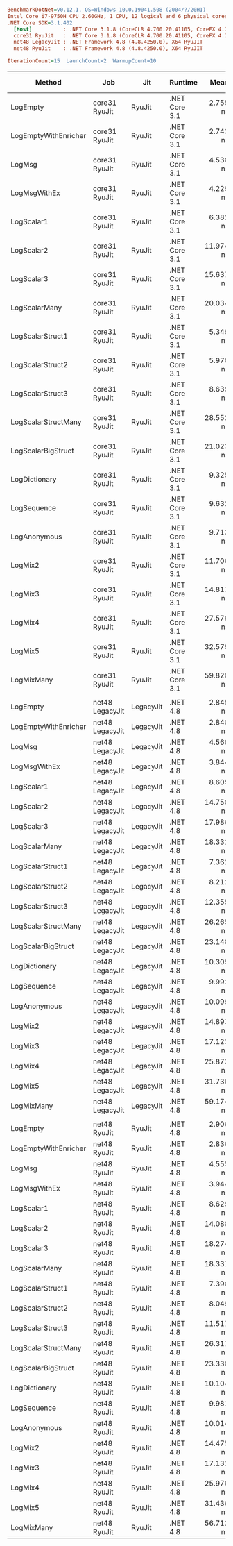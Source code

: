 ``` ini

BenchmarkDotNet=v0.12.1, OS=Windows 10.0.19041.508 (2004/?/20H1)
Intel Core i7-9750H CPU 2.60GHz, 1 CPU, 12 logical and 6 physical cores
.NET Core SDK=3.1.402
  [Host]          : .NET Core 3.1.8 (CoreCLR 4.700.20.41105, CoreFX 4.700.20.41903), X64 RyuJIT
  core31 RyuJit   : .NET Core 3.1.8 (CoreCLR 4.700.20.41105, CoreFX 4.700.20.41903), X64 RyuJIT
  net48 LegacyJit : .NET Framework 4.8 (4.8.4250.0), X64 RyuJIT
  net48 RyuJit    : .NET Framework 4.8 (4.8.4250.0), X64 RyuJIT

IterationCount=15  LaunchCount=2  WarmupCount=10  

```
|               Method |             Job |       Jit |       Runtime |      Mean |     Error |    StdDev | Ratio | RatioSD |  Gen 0 | Gen 1 | Gen 2 | Allocated |
|--------------------- |---------------- |---------- |-------------- |----------:|----------:|----------:|------:|--------:|-------:|------:|------:|----------:|
|             LogEmpty |   core31 RyuJit |    RyuJit | .NET Core 3.1 |  2.755 ns | 0.0504 ns | 0.0755 ns |  1.00 |    0.00 |      - |     - |     - |         - |
| LogEmptyWithEnricher |   core31 RyuJit |    RyuJit | .NET Core 3.1 |  2.743 ns | 0.0504 ns | 0.0755 ns |  1.00 |    0.03 |      - |     - |     - |         - |
|               LogMsg |   core31 RyuJit |    RyuJit | .NET Core 3.1 |  4.538 ns | 0.0823 ns | 0.1127 ns |  1.65 |    0.06 |      - |     - |     - |         - |
|         LogMsgWithEx |   core31 RyuJit |    RyuJit | .NET Core 3.1 |  4.229 ns | 0.0456 ns | 0.0682 ns |  1.54 |    0.05 |      - |     - |     - |         - |
|           LogScalar1 |   core31 RyuJit |    RyuJit | .NET Core 3.1 |  6.382 ns | 0.1035 ns | 0.1549 ns |  2.32 |    0.08 |      - |     - |     - |         - |
|           LogScalar2 |   core31 RyuJit |    RyuJit | .NET Core 3.1 | 11.974 ns | 0.3640 ns | 0.5221 ns |  4.35 |    0.22 |      - |     - |     - |         - |
|           LogScalar3 |   core31 RyuJit |    RyuJit | .NET Core 3.1 | 15.637 ns | 0.5002 ns | 0.7487 ns |  5.68 |    0.33 |      - |     - |     - |         - |
|        LogScalarMany |   core31 RyuJit |    RyuJit | .NET Core 3.1 | 20.034 ns | 0.2853 ns | 0.4270 ns |  7.28 |    0.20 | 0.0089 |     - |     - |      56 B |
|     LogScalarStruct1 |   core31 RyuJit |    RyuJit | .NET Core 3.1 |  5.349 ns | 0.0436 ns | 0.0639 ns |  1.94 |    0.05 |      - |     - |     - |         - |
|     LogScalarStruct2 |   core31 RyuJit |    RyuJit | .NET Core 3.1 |  5.970 ns | 0.1569 ns | 0.2299 ns |  2.17 |    0.10 |      - |     - |     - |         - |
|     LogScalarStruct3 |   core31 RyuJit |    RyuJit | .NET Core 3.1 |  8.639 ns | 0.0961 ns | 0.1409 ns |  3.14 |    0.10 |      - |     - |     - |         - |
|  LogScalarStructMany |   core31 RyuJit |    RyuJit | .NET Core 3.1 | 28.552 ns | 0.5158 ns | 0.7561 ns | 10.37 |    0.49 | 0.0242 |     - |     - |     152 B |
|   LogScalarBigStruct |   core31 RyuJit |    RyuJit | .NET Core 3.1 | 21.023 ns | 0.2494 ns | 0.3732 ns |  7.64 |    0.20 |      - |     - |     - |         - |
|        LogDictionary |   core31 RyuJit |    RyuJit | .NET Core 3.1 |  9.325 ns | 0.1226 ns | 0.1836 ns |  3.39 |    0.08 | 0.0051 |     - |     - |      32 B |
|          LogSequence |   core31 RyuJit |    RyuJit | .NET Core 3.1 |  9.632 ns | 0.1237 ns | 0.1852 ns |  3.50 |    0.08 | 0.0051 |     - |     - |      32 B |
|         LogAnonymous |   core31 RyuJit |    RyuJit | .NET Core 3.1 |  9.713 ns | 0.1540 ns | 0.2305 ns |  3.53 |    0.11 | 0.0051 |     - |     - |      32 B |
|              LogMix2 |   core31 RyuJit |    RyuJit | .NET Core 3.1 | 11.706 ns | 0.2982 ns | 0.4464 ns |  4.25 |    0.21 |      - |     - |     - |         - |
|              LogMix3 |   core31 RyuJit |    RyuJit | .NET Core 3.1 | 14.817 ns | 0.1782 ns | 0.2668 ns |  5.38 |    0.20 |      - |     - |     - |         - |
|              LogMix4 |   core31 RyuJit |    RyuJit | .NET Core 3.1 | 27.579 ns | 0.2017 ns | 0.3020 ns | 10.02 |    0.31 | 0.0217 |     - |     - |     136 B |
|              LogMix5 |   core31 RyuJit |    RyuJit | .NET Core 3.1 | 32.579 ns | 0.6765 ns | 1.0125 ns | 11.84 |    0.48 | 0.0268 |     - |     - |     168 B |
|           LogMixMany |   core31 RyuJit |    RyuJit | .NET Core 3.1 | 59.820 ns | 0.9851 ns | 1.4128 ns | 21.76 |    0.80 | 0.0446 |     - |     - |     280 B |
|                      |                 |           |               |           |           |           |       |         |        |       |       |           |
|             LogEmpty | net48 LegacyJit | LegacyJit |      .NET 4.8 |  2.845 ns | 0.0489 ns | 0.0732 ns |  1.00 |    0.00 |      - |     - |     - |         - |
| LogEmptyWithEnricher | net48 LegacyJit | LegacyJit |      .NET 4.8 |  2.848 ns | 0.0531 ns | 0.0794 ns |  1.00 |    0.04 |      - |     - |     - |         - |
|               LogMsg | net48 LegacyJit | LegacyJit |      .NET 4.8 |  4.569 ns | 0.0532 ns | 0.0797 ns |  1.61 |    0.05 |      - |     - |     - |         - |
|         LogMsgWithEx | net48 LegacyJit | LegacyJit |      .NET 4.8 |  3.844 ns | 0.0797 ns | 0.1194 ns |  1.35 |    0.06 |      - |     - |     - |         - |
|           LogScalar1 | net48 LegacyJit | LegacyJit |      .NET 4.8 |  8.605 ns | 0.0998 ns | 0.1493 ns |  3.03 |    0.07 |      - |     - |     - |         - |
|           LogScalar2 | net48 LegacyJit | LegacyJit |      .NET 4.8 | 14.750 ns | 0.6334 ns | 0.9084 ns |  5.19 |    0.34 |      - |     - |     - |         - |
|           LogScalar3 | net48 LegacyJit | LegacyJit |      .NET 4.8 | 17.986 ns | 0.5916 ns | 0.8855 ns |  6.32 |    0.32 |      - |     - |     - |         - |
|        LogScalarMany | net48 LegacyJit | LegacyJit |      .NET 4.8 | 18.331 ns | 0.2748 ns | 0.4114 ns |  6.45 |    0.21 | 0.0089 |     - |     - |      56 B |
|     LogScalarStruct1 | net48 LegacyJit | LegacyJit |      .NET 4.8 |  7.362 ns | 0.0866 ns | 0.1296 ns |  2.59 |    0.09 |      - |     - |     - |         - |
|     LogScalarStruct2 | net48 LegacyJit | LegacyJit |      .NET 4.8 |  8.212 ns | 0.1473 ns | 0.2204 ns |  2.89 |    0.11 |      - |     - |     - |         - |
|     LogScalarStruct3 | net48 LegacyJit | LegacyJit |      .NET 4.8 | 12.355 ns | 0.4567 ns | 0.6836 ns |  4.35 |    0.29 |      - |     - |     - |         - |
|  LogScalarStructMany | net48 LegacyJit | LegacyJit |      .NET 4.8 | 26.265 ns | 0.2389 ns | 0.3502 ns |  9.23 |    0.24 | 0.0242 |     - |     - |     152 B |
|   LogScalarBigStruct | net48 LegacyJit | LegacyJit |      .NET 4.8 | 23.148 ns | 0.2682 ns | 0.4015 ns |  8.14 |    0.25 |      - |     - |     - |         - |
|        LogDictionary | net48 LegacyJit | LegacyJit |      .NET 4.8 | 10.309 ns | 0.5401 ns | 0.8084 ns |  3.63 |    0.30 | 0.0051 |     - |     - |      32 B |
|          LogSequence | net48 LegacyJit | LegacyJit |      .NET 4.8 |  9.992 ns | 0.1367 ns | 0.2046 ns |  3.51 |    0.10 | 0.0051 |     - |     - |      32 B |
|         LogAnonymous | net48 LegacyJit | LegacyJit |      .NET 4.8 | 10.099 ns | 0.1149 ns | 0.1685 ns |  3.55 |    0.11 | 0.0051 |     - |     - |      32 B |
|              LogMix2 | net48 LegacyJit | LegacyJit |      .NET 4.8 | 14.893 ns | 0.4281 ns | 0.6407 ns |  5.24 |    0.25 |      - |     - |     - |         - |
|              LogMix3 | net48 LegacyJit | LegacyJit |      .NET 4.8 | 17.123 ns | 0.1600 ns | 0.2346 ns |  6.02 |    0.19 |      - |     - |     - |         - |
|              LogMix4 | net48 LegacyJit | LegacyJit |      .NET 4.8 | 25.873 ns | 0.2654 ns | 0.3806 ns |  9.11 |    0.22 | 0.0217 |     - |     - |     136 B |
|              LogMix5 | net48 LegacyJit | LegacyJit |      .NET 4.8 | 31.736 ns | 0.5606 ns | 0.8039 ns | 11.18 |    0.44 | 0.0268 |     - |     - |     168 B |
|           LogMixMany | net48 LegacyJit | LegacyJit |      .NET 4.8 | 59.174 ns | 2.6093 ns | 3.7422 ns | 20.84 |    1.45 | 0.0446 |     - |     - |     281 B |
|                      |                 |           |               |           |           |           |       |         |        |       |       |           |
|             LogEmpty |    net48 RyuJit |    RyuJit |      .NET 4.8 |  2.906 ns | 0.0952 ns | 0.1395 ns |  1.00 |    0.00 |      - |     - |     - |         - |
| LogEmptyWithEnricher |    net48 RyuJit |    RyuJit |      .NET 4.8 |  2.836 ns | 0.0528 ns | 0.0790 ns |  0.98 |    0.06 |      - |     - |     - |         - |
|               LogMsg |    net48 RyuJit |    RyuJit |      .NET 4.8 |  4.555 ns | 0.0560 ns | 0.0838 ns |  1.57 |    0.08 |      - |     - |     - |         - |
|         LogMsgWithEx |    net48 RyuJit |    RyuJit |      .NET 4.8 |  3.944 ns | 0.0492 ns | 0.0736 ns |  1.36 |    0.07 |      - |     - |     - |         - |
|           LogScalar1 |    net48 RyuJit |    RyuJit |      .NET 4.8 |  8.629 ns | 0.1111 ns | 0.1663 ns |  2.98 |    0.15 |      - |     - |     - |         - |
|           LogScalar2 |    net48 RyuJit |    RyuJit |      .NET 4.8 | 14.088 ns | 0.0571 ns | 0.0837 ns |  4.86 |    0.22 |      - |     - |     - |         - |
|           LogScalar3 |    net48 RyuJit |    RyuJit |      .NET 4.8 | 18.274 ns | 0.8485 ns | 1.2699 ns |  6.27 |    0.36 |      - |     - |     - |         - |
|        LogScalarMany |    net48 RyuJit |    RyuJit |      .NET 4.8 | 18.337 ns | 0.3118 ns | 0.4667 ns |  6.32 |    0.33 | 0.0089 |     - |     - |      56 B |
|     LogScalarStruct1 |    net48 RyuJit |    RyuJit |      .NET 4.8 |  7.390 ns | 0.1081 ns | 0.1618 ns |  2.55 |    0.13 |      - |     - |     - |         - |
|     LogScalarStruct2 |    net48 RyuJit |    RyuJit |      .NET 4.8 |  8.049 ns | 0.0852 ns | 0.1249 ns |  2.78 |    0.13 |      - |     - |     - |         - |
|     LogScalarStruct3 |    net48 RyuJit |    RyuJit |      .NET 4.8 | 11.517 ns | 0.1793 ns | 0.2683 ns |  3.97 |    0.24 |      - |     - |     - |         - |
|  LogScalarStructMany |    net48 RyuJit |    RyuJit |      .NET 4.8 | 26.317 ns | 0.2322 ns | 0.3475 ns |  9.08 |    0.42 | 0.0242 |     - |     - |     152 B |
|   LogScalarBigStruct |    net48 RyuJit |    RyuJit |      .NET 4.8 | 23.330 ns | 0.2466 ns | 0.3691 ns |  8.04 |    0.35 |      - |     - |     - |         - |
|        LogDictionary |    net48 RyuJit |    RyuJit |      .NET 4.8 | 10.104 ns | 0.1266 ns | 0.1895 ns |  3.48 |    0.17 | 0.0051 |     - |     - |      32 B |
|          LogSequence |    net48 RyuJit |    RyuJit |      .NET 4.8 |  9.981 ns | 0.1140 ns | 0.1707 ns |  3.44 |    0.16 | 0.0051 |     - |     - |      32 B |
|         LogAnonymous |    net48 RyuJit |    RyuJit |      .NET 4.8 | 10.014 ns | 0.1050 ns | 0.1572 ns |  3.45 |    0.15 | 0.0051 |     - |     - |      32 B |
|              LogMix2 |    net48 RyuJit |    RyuJit |      .NET 4.8 | 14.475 ns | 0.2175 ns | 0.3120 ns |  4.99 |    0.29 |      - |     - |     - |         - |
|              LogMix3 |    net48 RyuJit |    RyuJit |      .NET 4.8 | 17.131 ns | 0.2106 ns | 0.3152 ns |  5.91 |    0.30 |      - |     - |     - |         - |
|              LogMix4 |    net48 RyuJit |    RyuJit |      .NET 4.8 | 25.976 ns | 0.2111 ns | 0.3160 ns |  8.96 |    0.39 | 0.0217 |     - |     - |     136 B |
|              LogMix5 |    net48 RyuJit |    RyuJit |      .NET 4.8 | 31.436 ns | 0.4363 ns | 0.6530 ns | 10.85 |    0.61 | 0.0268 |     - |     - |     168 B |
|           LogMixMany |    net48 RyuJit |    RyuJit |      .NET 4.8 | 56.712 ns | 0.7581 ns | 1.1347 ns | 19.53 |    0.96 | 0.0446 |     - |     - |     281 B |
